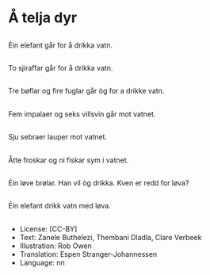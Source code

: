 # Å telja dyr

##
Éin elefant går for å drikka vatn.

##
To sjiraffar går for å drikka vatn.

##
Tre bøflar og fire fuglar går òg for a drikke vatn.

##
Fem impalaer og seks villsvin går mot vatnet.

##
Sju sebraer lauper mot vatnet.

##
Åtte froskar og ni fiskar sym i vatnet.

##
Éin løve brølar. Han vil òg drikka. Kven er redd for løva?

##
Éin elefant drikk vatn med løva.

##
* License: [CC-BY]
* Text: Zanele Buthelezi, Thembani Dladla, Clare Verbeek
* Illustration: Rob Owen
* Translation: Espen Stranger-Johannessen
* Language: nn
